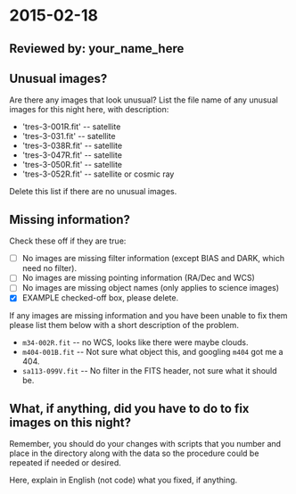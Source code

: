 # 2015-02-18

## Reviewed by:   your_name_here

## Unusual images?

Are there any images that look unusual? List the file name of any unusual images for this night here, with description:

+ 'tres-3-001R.fit' -- satellite
+ 'tres-3-031.fit' -- satellite
+ 'tres-3-038R.fit' -- satellite
+ 'tres-3-047R.fit' -- satellite
+ 'tres-3-050R.fit' -- satellite
+ 'tres-3-052R.fit' -- satellite or cosmic ray

Delete this list if there are no unusual images.

## Missing information?

Check these off if they are true:

- [ ] No images are missing filter information (except BIAS and DARK, which need no filter).
- [ ] No images are missing pointing information (RA/Dec and WCS)
- [ ] No images are missing object names (only applies to science images)
- [x] EXAMPLE checked-off box, please delete.

If any images are missing information and you have been unable to fix them please list
them below with a short description of the problem.

+ `m34-002R.fit` -- no WCS, looks like there were maybe clouds.
+ `m404-001B.fit` -- Not sure what object this, and googling `m404` got me a 404.
+ `sa113-099V.fit` -- No filter in the FITS header, not sure what it should be.

## What, if anything, did you have to do to fix images on this night?

Remember, you should do your changes with scripts that you number and place in the
directory along with the data so the procedure could be repeated if needed or
desired.

Here, explain in English (not code) what you fixed, if anything.
